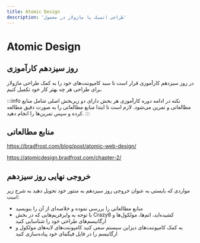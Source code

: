 ```yaml
---
title: Atomic Design
description: 'طراحی اتمیک یا ماژولار در محصول'
---
```



# Atomic Design

## روز سیزدهم کارآموزی
در روز سیزدهم کارآموزی قرار است تا سبد کامپوننت‌های خود را به کمک طراحی ماژولار برای طراحی هر چه بهتر کار خود تکمیل کنیم.

:::info نکته
در ادامه دوره کارآموزی هر بخش دارای دو زیربخش اصلی شامل منابع مطالعاتی و تمرین می‌شود.
لازم است تا ابتدا منابع مطالعاتی را به صورت دقیق مطالعه کرده و سپس تمرین‌ها را انجام دهید.
:::

## منابع مطالعاتی

https://bradfrost.com/blog/post/atomic-web-design/

https://atomicdesign.bradfrost.com/chapter-2/

## خروجی نهایی روز سیزدهم
مواردی که بایستی به عنوان خروجی روز سیزدهم به منتور خود تحویل دهید به شرح زیر است:

* منابع مطالعاتی را بررسی نموده و خلاصه‌ای از آن را بنویسید
* با توجه به وایرفریم‌هایی که در بخش Crazy8 کشیده‌اید، اتم‌ها، مولکول‌ها و ارگانیسم‌های طراحی خود را شناسایی کنید
* به کمک کامپوننت‌های دیزاین سیستم سعی کنید کامپوننت‌های لایه‌های مولکول و ارگانیسم را در فایل فیگمای خود پیاده‌سازی کنید

